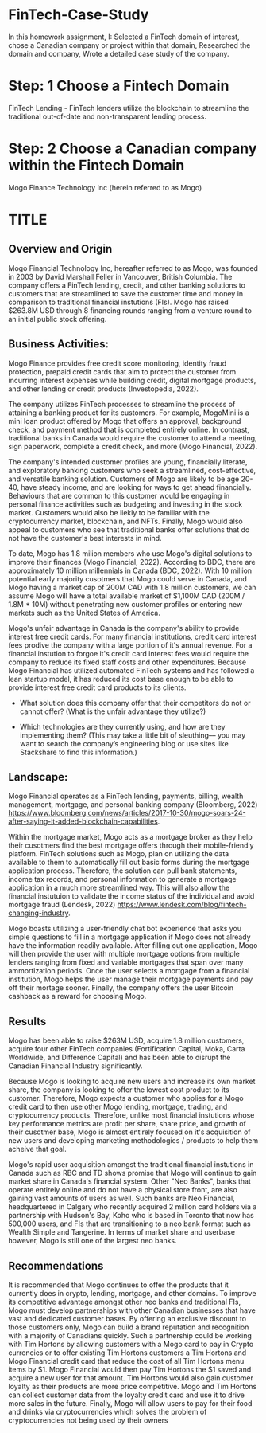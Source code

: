 # FinTech-Case-Study
In this homework assignment, I:   Selected a FinTech domain of interest, chose a Canadian company or project within that domain,   Researched the domain and company,   Wrote a detailed case study of the company.

# Step: 1 Choose a Fintech Domain
FinTech Lending - FinTech lenders utilize the blockchain to streamline the  traditional out-of-date and non-transparent lending process.

# Step: 2 Choose a Canadian company within the Fintech Domain
Mogo Finance Technology Inc (herein referred to as Mogo)

# TITLE

## Overview and Origin

Mogo Financial Technology Inc, hereafter referred to as Mogo, was founded in 2003 by David Marshall Feller in Vancouver, British Columbia. The company offers a FinTech lending, credit, and other banking solutions to customers that are streamlined to save the customer time and money in comparison to traditional financial instutions (FIs). Mogo has raised $263.8M USD through 8 financing rounds ranging from a venture round to an initial public stock offering.

## Business Activities:

Mogo Finance provides free credit score monitoring, identity fraud protection, prepaid credit cards that aim to protect the customer from incurring interest expenses while building credit, digital mortgage products, and other lending or credit products (Investopedia, 2022).

The company utilizes FinTech processes to streamline the process of attaining a banking product for its customers. For example, MogoMini is a mini loan product offered by Mogo that offers an approval, background check, and payment method that is completed entirely online. In contrast, traditional banks in Canada would require the customer to attend a meeting, sign paperwork, complete a credit check, and more (Mogo Financial, 2022).

The company's intended customer profiles are young, financially literate, and exploratory banking customers who seek a streamlined, cost-effective, and versatile banking solution. Customers of Mogo are likely to be age 20-40, have steady income, and are looking for ways to get ahead financially. Behaviours that are common to this customer would be engaging in personal finance activities such as budgeting and investing in the stock market. Customers would also be liekly to be familiar with the cryptocurrency market, blockchain, and NFTs. Finally, Mogo would also appeal to customers who see that traditional banks offer solutions that do not have the customer's best interests in mind.

To date, Mogo has 1.8 milion members who use Mogo's digital solutions to improve their finances (Mogo Financial, 2022). According to BDC, there are approximately 10 million millennials in Canada (BDC, 2022). With 10 million potential early majority cusotmers that Mogo could serve in Canada, and Mogo having a market cap of 200M CAD with 1.8 million customers, we can assume Mogo will have a total available market of $1,100M CAD (200M / 1.8M * 10M) without penetrating new customer profiles or entering new markets such as the United States of America.

Mogo's unfair advantage in Canada is the company's ability to provide interest free credit cards. For many financial institutions, credit card interest fees prodive the company with a large portion of it's annual revenue. For a financial instution to forgoe it's credit card interest fees would require the company to reduce its fixed staff costs and other expenditures. Because Mogo Financial has utilized automated FinTech systems and has followed a lean startup model, it has reduced its cost base enough to be able to provide interest free credit card products to its clients.

* What solution does this company offer that their competitors do not or cannot offer? (What is the unfair advantage they utilize?)

* Which technologies are they currently using, and how are they implementing them? (This may take a little bit of sleuthing–– you may want to search the company’s engineering blog or use sites like Stackshare to find this information.)

## Landscape:

Mogo Financial operates as a FinTech lending, payments, billing, wealth management, mortgage, and personal banking company (Bloomberg, 2022) https://www.bloomberg.com/news/articles/2017-10-30/mogo-soars-24-after-saying-it-added-blockchain-capabilities. 

Within the mortgage market, Mogo acts as a mortgage broker as they help their cusotmers find the best mortgage offers through their mobile-friendly platform. FinTech solutions such as Mogo, plan on utilizing the data available to them to automatically fill out basic forms during the mortgage application process. Therefore, the solution can pull bank statements, income tax records, and personal information to generate a mortgage application in a much more streamlined way. This will also allow the financial instutuion to validate the income status of the individual and avoid mortgage fraud (Lendesk, 2022) https://www.lendesk.com/blog/fintech-changing-industry.


Mogo boasts utilizing a user-friendly chat bot experience that asks you simple questions to fill in a mortgage application if Mogo does not already have the information readily available. After filling out one application, Mogo will then provide the user with multiple mortgage options from multiple lenders ranging from fixed and variable mortgages that span over many ammortization periods. Once the user selects a mortgage from a financial institution, Mogo helps the user manage their mortgage payments and pay off their mortage sooner. Finally, the company offers the user Bitcoin cashback as a reward for choosing Mogo.

## Results

Mogo has been able to raise $263M USD, acquire 1.8 million customers, acquire four other FinTech companies (Fortification Capital, Moka, Carta Worldwide, and Difference Capital) and has been able to disrupt the Canadian Financial Industry significantly.

Because Mogo is looking to acquire new users and increase its own market share, the company is looking to offer the lowest cost product to its customer. Therefore, Mogo expects a customer who applies for a Mogo credit card to then use other Mogo lending, mortgage, trading, and cryptocurrency products. Therefore, unlike most financial instutions whose key performance metrics are profit per share, share price, and growth of their cusotmer base, Mogo is almost entirely focused on it's acquisition of new users and developing marketing methodologies / products to help them acheive that goal.

Mogo's rapid user acquisition amongst the traditional financial instutions in Canada such as RBC and TD shows promise that Mogo will continue to gain market share in Canada's financial system. Other "Neo Banks", banks that operate entirely online and do not have a physical store front, are also gaining vast amounts of users as well. Such banks are Neo Financial, headquartered in Calgary who recently acquired 2 million card holders via a partnership with Hudson's Bay, Koho who is based in Toronto that now has 500,000 users, and FIs that are transitioning to a neo bank format such as Wealth Simple and Tangerine. In terms of market share and userbase however, Mogo is still one of the largest neo banks.

## Recommendations

It is recommended that Mogo continues to offer the products that it currently does in crypto, lending, mortgage, and other domains. To improve its competitive advantage amongst other neo banks and traditional FIs, Mogo must develop partnerships with other Canadian businesses that have vast and dedicated customer bases. By offering an exclusive discount to those customers only, Mogo can build a brand reputation and recognition with a majority of Canadians quickly. Such a partnership could be working with Tim Hortons by allowing customers with a Mogo card to pay in Crypto currencies or to offer existing Tim Hortons customers a Tim Hortons and Mogo Financial credit card that reduce the cost of all Tim Hortons menu items by $1. Mogo Financial would then pay Tim Hortons the $1 saved and acquire a new user for that amount. Tim Hortons would also gain customer loyalty as their products are more price competitive. Mogo and Tim Hortons can collect customer data from the loyalty credit card and use it to drive more sales in the future. Finally, Mogo will allow users to pay for their food and drinks via cryptocurrencies which solves the problem of cryptocurrencies not being used by their owners

